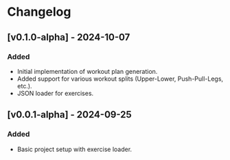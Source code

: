 # Changelog

## [v0.1.0-alpha] - 2024-10-07
### Added
- Initial implementation of workout plan generation.
- Added support for various workout splits (Upper-Lower, Push-Pull-Legs, etc.).
- JSON loader for exercises.

## [v0.0.1-alpha] - 2024-09-25
### Added
- Basic project setup with exercise loader.
